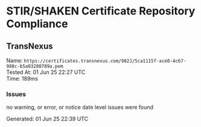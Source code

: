 # STIR/SHAKEN Certificate Repository Compliance

## TransNexus

Name: `https://certificates.transnexus.com/982J/5ca1115f-ace0-4c67-988c-b5a03280789a.pem`\
Tested At: 01 Jun 25 22:27 UTC\
Time: 189ms

### Issues

no warning, or error, or notice date level issues were found

Generated: 01 Jun 25 22:39 UTC